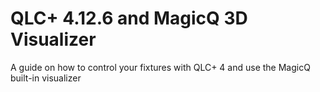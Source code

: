 # QLC+ 4.12.6 and MagicQ 3D Visualizer
A guide on how to control your fixtures with QLC+ 4 and use the MagicQ built-in visualizer
